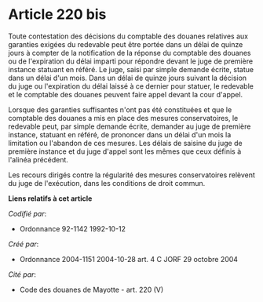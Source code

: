# Article 220 bis

Toute contestation des décisions du comptable des douanes relatives aux garanties exigées du redevable peut être portée dans
un délai de quinze jours à compter de la notification de la réponse du comptable des douanes ou de l'expiration du délai
imparti pour répondre devant le juge de première instance statuant en référé. Le juge, saisi par simple demande écrite,
statue dans un délai d'un mois. Dans un délai de quinze jours suivant la décision du juge ou l'expiration du délai laissé à
ce dernier pour statuer, le redevable et le comptable des douanes peuvent faire appel devant la cour d'appel.

Lorsque des garanties suffisantes n'ont pas été constituées et que le comptable des douanes a mis en place des mesures
conservatoires, le redevable peut, par simple demande écrite, demander au juge de première instance, statuant en référé, de
prononcer dans un délai d'un mois la limitation ou l'abandon de ces mesures. Les délais de saisine du juge de première
instance et du juge d'appel sont les mêmes que ceux définis à l'alinéa précédent.

Les recours dirigés contre la régularité des mesures conservatoires relèvent du juge de l'exécution, dans les conditions de
droit commun.

**Liens relatifs à cet article**

_Codifié par_:

  - Ordonnance 92-1142 1992-10-12

_Créé par_:

  - Ordonnance 2004-1151 2004-10-28 art. 4 C JORF 29 octobre 2004

_Cité par_:

  - Code des douanes de Mayotte - art. 220 (V)
